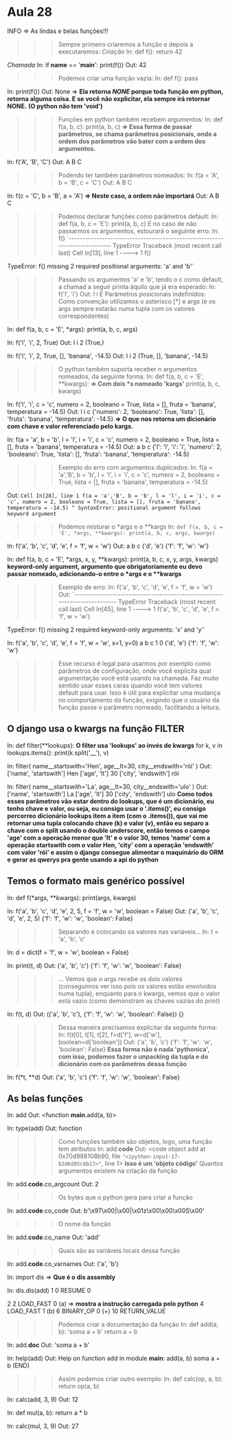 # Aula 28

INFO => As lindas e belas funções!!!

>>> Sempre primeiro criaremos a função e depois a executaremos:
*Criação*
In: def f():
        return 42

*Chamada*
In: if __name__ == '__main__':
        print(f())
Out:
42

>>> Podemos criar uma função vazia:
In: def f():
        pass

In: print(f())
Out:
None => __Ela retorna *NONE* porque toda função em python, retorna alguma coisa. E se você não explicitar, ela sempre irá retornar NONE.__ __(O python não tem 'void')__

>>> Funções em python também recebem argumentos:
In: def f(a, b, c):
        print(a, b, c) __=> Essa forma de passar parâmetros, se chama parâmetros posicionais, onde a ordem dos parâmetros vão bater com a ordem dos argumentos.__

In: f('A', 'B', 'C')
Out:
A B C

>>> Podendo ter também parâmetros nomeados:
In: f(a = 'A', b = 'B', c = 'C')
Out:
A B C

In: f(c = 'C', b = 'B', a = 'A') __=> Neste caso, a ordem não importará__
Out:
A B C

>>> Podemos declarar funções como parâmetros default:
In: def f(a, b, c = 'E'):
        print(a, b, c)
>>> E no caso de não passarmos os argumentos, estourará o seguinte erro:
In: f()
`---------------------------------------------------------------------------
TypeError                                 Traceback (most recent call last)
Cell In[13], line 1
----> 1 f()

TypeError: f() missing 2 required positional arguments: 'a' and 'b'`

>>> Passando os argumentos 'a' e 'b', tendo o c como default, a chamad a seguir printa áquilo que já era esperado:
In: f('l', 'i')
Out:
l i E
>>> Parâmetros posicionais indefinidos:
>>> Como convenção utilizamos o asterisco [*] e args (e os args sempre estarão numa tupla com os valores correspondentes)

In: def f(a, b, c = 'E', *args):
        print(a, b, c, args)

In: f('l', 'i', 2, True)
Out:
l i 2 (True,)

In: f('l', 'i', 2, True, [], 'banana', -14.5)
Out:
l i 2 (True, [], 'banana', -14.5)

>>> O python também suporta receber n argumentos nomeados, da seguinte forma:
In: def f(a, b, c = 'E', **kwargs): __=> Com dois *s nomeado 'kargs'__
        print(a, b, c, kwargs)

In: f('l', 'i', c = 'c', numero = 2, booleano = True, lista = [], fruta = 'banana', temperatura = -14.5)
Out:
l i c {'numero': 2, 'booleano': True, 'lista': [], 'fruta': 'banana', 'temperatura': -14.5} __=> O que nos retorna um dicionário com chave e valor referenciado pelo kargs.__

In: f(a = 'a', b = 'b', l = 'l', i = 'i', c = 'c', numero = 2, booleano = True, lista = [], fruta = 'banana', temperatura = -14.5)
Out:
a b c {'l': 'l', 'i': 'i', 'numero': 2, 'booleano': True, 'lista': [], 'fruta': 'banana', 'temperatura': -14.5}

>>> Exemplo do erro com argumentos duplicados:
In: f(a = 'a','B', b = 'b', l = 'l', i = 'i', c = 'c', numero = 2, booleano = True, lista = [], fruta = 'banana', temperatura = -14.5)

Out:
`Cell In[28], line 1
    f(a = 'a','B', b = 'b', l = 'l', i = 'i', c = 'c', numero = 2, booleano = True, lista = [], fruta = 'banana', temperatura = -14.5)
                                                                                                                                     ^
SyntaxError: positional argument follows keyword argument`

>>> Podemos misturar o *args e o **kargs
In: `def f(a, b, c = 'E', *args, **kwargs):
        print(a, b, c, args, kwargs)`

In: f('a', 'b', 'c', 'd', 'e', f = 'f', w = 'w')
Out:
a b c ('d', 'e') {'f': 'f', 'w': 'w'}

In: def f(a, b, c = 'E', *args, x, y, **kwargs):
        print(a, b, c, x, y, args, kwargs) __keyword-only argument, argumento que obrigatoriamente eu devo passar nomeado, adicionando-o entre o *args e o **kwargs__

>>> Exemplo de erro:
In: f('a', 'b', 'c', 'd', 'e', f = 'f', w = 'w')
Out:
`---------------------------------------------------------------------------
TypeError                                 Traceback (most recent call last)
Cell In[45], line 1
----> 1 f('a', 'b', 'c', 'd', 'e', f = 'f', w = 'w')

TypeError: f() missing 2 required keyword-only arguments: 'x' and 'y'`

In: f('a', 'b', 'c', 'd', 'e', f = 'f', w = 'w', x=1, y=0)
a b c 1 0 ('d', 'e') {'f': 'f', 'w': 'w'}
>>> Esse recurso é legal para usarmos por exemplo como parâmetros de configuração, onde você explicita qual argumentação você está usando na chamada. Faz muito sentido usar esses caras quando você tem valores default para usar.
>>> Isso é útil para explicitar uma mudança no comportamento da função, exigindo que o usuário da função passe o parâmetro nomeado, facilitando a leitura.

## O django usa o kwargs na função FILTER

In: def filter(**lookups): __O filter usa 'lookups' ao invés de kwargs__
        for k, v in lookups.items():
            print(k.split('__'), v)

In: filter(
            name__startswith='Hen',
            age__lt=30,
            city__endswith='rói'
            )
Out:
['name', 'startswith'] Hen
['age', 'lt'] 30
['city', 'endswith'] rói

In: filter(
            name__startswith='La',
            age__lt=30,
            city__endswith='ulo'
            )
Out:
['name', 'startswith'] La
['age', 'lt'] 30
['city', 'endswith'] ulo
__Como todos esses parâmetros vão estar dentro do lookups, que é um dicionário, eu tenho chave e valor, ou seja, eu consigo usar o '.items()', eu consigo percorreo dicionário lookups item a item (com o .items()), que vai me retornar uma tupla colocando chave (k) e valor (v), então eu separo a chave com o split usando o double underscore, então temos o campo 'age' com a operação menor que 'lt' e o valor 30, temos 'name' com a operação startswith com o valor Hen, 'city' com a operação 'endswith' com valor 'rói' e assim o django consegue alimentar o maquinário do ORM e gerar as qwerys pra gente usando a api do python__

## Temos o formato mais genérico possível

In: def f(*args, **kwargs):
        print(args, kwargs)

In: f('a', 'b', 'c', 'd', 'e', 2, 5, f = 'f', w = 'w', boolean = False)
Out:
('a', 'b', 'c', 'd', 'e', 2, 5) {'f': 'f', 'w': 'w', 'boolean': False}

>>> Separando e colocando os valores nas variáveis...
In: t = 'a', 'b', 'c'

In: d = dict(f = 'f', w = 'w', boolean = False)

In: print(t, d)
Out:
('a', 'b', 'c') {'f': 'f', 'w': 'w', 'boolean': False}

>>> ... Vemos que o args recebe os dois valores (conseguimos ver isso pois os valores estão envolvidos numa tupla), enquanto para o kwargs, vemos que o valor está vazio (como demonstram as chaves vazias do print)

In: f(t, d)
Out:
(('a', 'b', 'c'), {'f': 'f', 'w': 'w', 'boolean': False}) {}

>>> Dessa maneira precisamos explicitar da seguinte forma:
In: f(t[0], t[1], t[2], f=d['f'], w=d['w'], boolean=d['boolean'])
Out:
('a', 'b', 'c') {'f': 'f', 'w': 'w', 'boolean': False}
__Essa forma não é nada 'pythonica', com isso, podemos fazer o unpacking da tupla e do dicionário com os parâmetros dessa função__

In: f(*t, **d)
Out:
('a', 'b', 'c') {'f': 'f', 'w': 'w', 'boolean': False}

## As belas funções

In: add
Out: <function __main__.add(a, b)>

In: type(add)
Out: function

>>> Como funções também são objetos, logo, uma função tem atributos
In: add.__code__
Out: <code object add at 0x70d988108b90, file `"<ipython-input-17-b2d6d05c6b17>"`, line 1> __Isso é um 'objeto código'__
>>> Quantos argumentos existem na criação da função

In: add.__code__.co_argcount
Out: 2

>>> Os bytes que o python gera para criar a função

In: add.__code__.co_code
Out: b'\x97\x00|\x00|\x01z\x00\x00\x00S\x00'

>>> O nome da função

In: add.__code__.co_name
Out: 'add'

>>> Quais são as variáveis locais dessa função

In: add.__code__.co_varnames
Out: ('a', 'b')

In: import dis => __Que é o dis assembly__

In: dis.dis(add)
  1           0 RESUME                   0

  2           2 LOAD_FAST                0 (a) => __mostra a instrução carregada pelo python__
              4 LOAD_FAST                1 (b)
              6 BINARY_OP                0 (+)
             10 RETURN_VALUE

>>> Podemos criar a documentação da função
In: def add(a, b):
        'soma a + b'
        return a + b

In: add.__doc__
Out: 'soma a + b'

In: help(add)
Out:
Help on function add in module __main__:
    add(a, b)
        soma a + b
    (END)

>>> Assim podemos criar outro exemplo:
In: def calc(op, a, b):
        return op(a, b)

In: calc(add, 3, 9)
Out: 12

In: def mul(a, b):
        return a * b

In: calc(mul, 3, 9)
Out: 27
